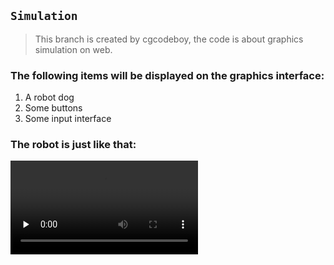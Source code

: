 ## `Simulation`
> This branch is created by cgcodeboy, the code is about graphics simulation on web.

### The following items will be displayed on the graphics interface:
1. A robot dog
2. Some buttons
3. Some input interface

### The robot is just like that:
<video id = "video" controls = "" preload = "none">
    <source id = "mp4" src = "https://github.com/NewSkellige/Atlas/tree/sim/resource/boston_dog.mp4" type = "video/mp4">
</video>
